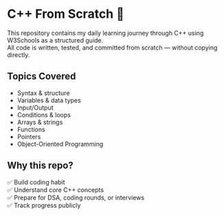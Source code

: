 # C++ From Scratch 🚀

This repository contains my daily learning journey through C++ using W3Schools as a structured guide.  
All code is written, tested, and committed from scratch — without copying directly.

## Topics Covered
- Syntax & structure
- Variables & data types
- Input/Output
- Conditions & loops
- Arrays & strings
- Functions
- Pointers
- Object-Oriented Programming

## Why this repo?
✅ Build coding habit  
✅ Understand core C++ concepts  
✅ Prepare for DSA, coding rounds, or interviews  
✅ Track progress publicly
